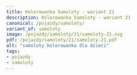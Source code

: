 ```yaml
---
title: Kolorowanka Samoloty - wariant 21
description: Kolorowanka Samoloty - wariant 21
canonical: /pojazdy/samoloty/
variant_of: samoloty
image: /pojazdy/samoloty/21/samoloty-21.svg
pdf: /pojazdy/samoloty/21/samoloty-21.pdf
alt: "samoloty kolorowanka dla dzieci"
tags:
- pojazdy
- samoloty
---
```

